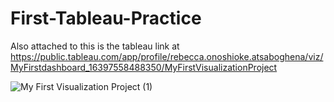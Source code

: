 # First-Tableau-Practice
Also attached to this is the tableau link at https://public.tableau.com/app/profile/rebecca.onoshioke.atsaboghena/viz/MyFirstdashboard_16397558488350/MyFirstVisualizationProject


![My First Visualization Project (1)](https://user-images.githubusercontent.com/96450822/172156740-582c2d7c-d582-4e84-b55a-aae5f1f8ec71.png)
